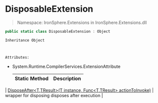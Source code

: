 ﻿


# DisposableExtension

> Namespace: IronSphere.Extensions in  IronSphere.Extensions.dll



```csharp
public static class DisposableExtension : Object
```

    Inheritance Object


    
    Attributes:
        
* System.Runtime.CompilerServices.ExtensionAttribute




    | Static Method | Description |
    | --- | --- |
| [DisposeAfter&lt;T,TResult&gt;(T instance, Func&lt;T,TResult&gt; actionToInvoke)](DisposableExtension.DisposeAfter-T,TResult-(T,Func-T,TResult-)) | wrapper for disposing disposes after execution |
